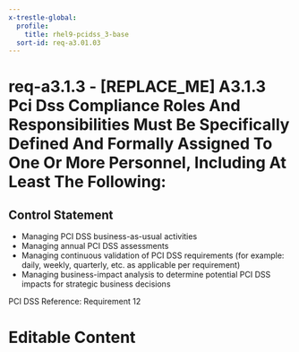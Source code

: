 ```yaml
---
x-trestle-global:
  profile:
    title: rhel9-pcidss_3-base
  sort-id: req-a3.01.03
---
```


# req-a3.1.3 - \[REPLACE_ME\] A3.1.3 Pci Dss Compliance Roles And Responsibilities Must Be Specifically Defined And Formally Assigned To One Or More Personnel, Including At Least The Following:

## Control Statement

* Managing PCI DSS business-as-usual activities
* Managing annual PCI DSS assessments
* Managing continuous validation of PCI DSS requirements
  (for example: daily, weekly, quarterly, etc. as applicable per
  requirement)
* Managing business-impact analysis to determine potential
  PCI DSS impacts for strategic business decisions

PCI DSS Reference: Requirement 12

# Editable Content

<!-- Make additions and edits below -->
<!-- The above represents the contents of the control as received by the profile, prior to additions. -->
<!-- If the profile makes additions to the control, they will appear below. -->
<!-- The above markdown may not be edited but you may edit the content below, and/or introduce new additions to be made by the profile. -->
<!-- If there is a yaml header at the top, parameter values may be edited. Use --set-parameters to incorporate the changes during assembly. -->
<!-- The content here will then replace what is in the profile for this control, after running profile-assemble. -->
<!-- The current profile has no added parts for this control, but you may add new ones here. -->
<!-- Each addition must have a heading either of the form ## Control my_addition_name -->
<!-- or ## Part a. (where the a. refers to one of the control statement labels.) -->
<!-- "## Control" parts are new parts added after the statement part. -->
<!-- "## Part" parts are new parts added into the top-level statement part with that label. -->
<!-- Subparts may be added with nested hash levels of the form ### My Subpart Name -->
<!-- underneath the parent ## Control or ## Part being added -->
<!-- See https://oscal-compass.github.io/compliance-trestle/tutorials/ssp_profile_catalog_authoring/ssp_profile_catalog_authoring for guidance. -->
